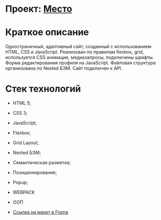 # Проект: [Место](https://squirrel9090.github.io/mesto/)

# Краткое описание
Одностраничный, адаптивный сайт, созданный с использованием HTML, CSS и JavaScript.
Реализован по правилам flexbox, grid, используется CSS анимация, медиазапросы, подключены шрифты. Форма редактирования профиля на JavaScript. Файловая структура организована по Nested БЭМ. Сайт подключен к API.

# Стек технологий
* HTML 5;
* CSS 3;
* JavaScript;
* Flexbox;
* Grid Layout;
* Nested БЭМ;
* Семантическая разметка;
* Позиционирование;
* Popup;
* WEBPACK
* ООП

* [Ссылка на макет в Figma](https://www.figma.com/file/2cn9N9jSkmxD84oJik7xL7/JavaScript.-Sprint-4?node-id=0%3A1)